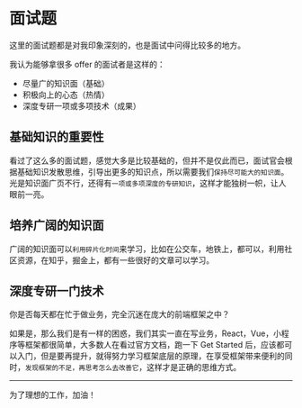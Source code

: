 # 面试题

这里的面试题都是对我印象深刻的，也是面试中问得比较多的地方。

我认为能够拿很多 offer 的面试者是这样的：

- 尽量广的知识面（基础）
- 积极向上的心态（热情）
- 深度专研一项或多项技术（成果）

## 基础知识的重要性

看过了这么多的面试题，感觉大多是比较基础的，但并不是仅此而已，面试官会根据基础知识发散思维，引导出更多的知识点，所以需要我们`保持尽可能大的知识面`。光是知识面广页不行，还得有`一项或多项深度的专研知识`，这样才能独树一帜，让人眼前一亮。

## 培养广阔的知识面

广阔的知识面可以`利用碎片化时间`来学习，比如在公交车，地铁上，都可以，利用社区资源，在知乎，掘金上，都有一些很好的文章可以学习。

## 深度专研一门技术

你是否每天都在忙于做业务，完全沉迷在庞大的前端框架之中？

如果是，那么我们是有一样的困惑，我们其实一直在写业务，React，Vue，小程序等框架都很简单，大多数人在看过官方文档，跑一下 Get Started 后，应该都可以入门，但是要再提升，就得努力学习框架底层的原理，在享受框架带来便利的同时，`发现框架的不足，再思考怎么去改善它`，这样才是正确的思维方式。

---

为了理想的工作，加油！
